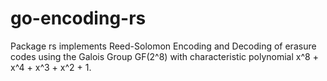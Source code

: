 # go-encoding-rs
Package rs implements Reed-Solomon Encoding and Decoding of erasure codes using the Galois Group GF(2^8) with characteristic polynomial x^8 + x^4 + x^3 + x^2 + 1.
